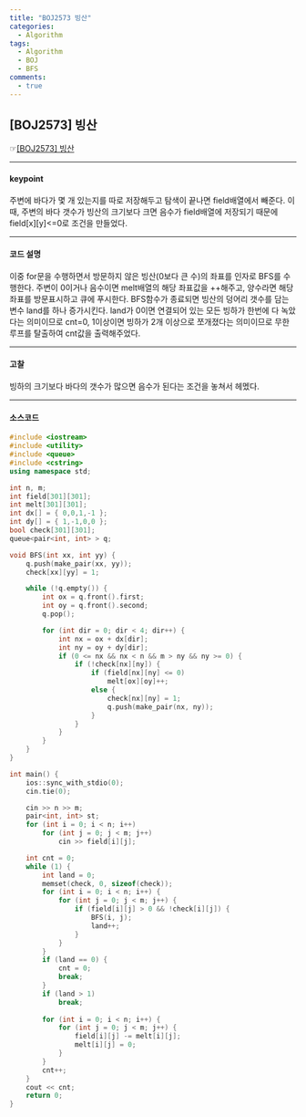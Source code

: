 ```yaml
---
title: "BOJ2573 빙산"
categories:
  - Algorithm
tags:
  - Algorithm
  - BOJ
  - BFS
comments:
  - true
---
```


## [BOJ2573] 빙산
 ☞[[BOJ2573] 빙산](https://www.acmicpc.net/problem/2573)

---

#### keypoint
주변에 바다가 몇 개 있는지를 따로 저장해두고 탐색이 끝나면 field배열에서 빼준다.
이 때, 주변의 바다 갯수가 빙산의 크기보다 크면 음수가 field배열에 저장되기 때문에 field[x][y]<=0로 조건을 만들었다.

---

#### 코드 설명
이중 for문을 수행하면서 방문하지 않은 빙산(0보다 큰 수)의 좌표를 인자로 BFS를 수행한다.
주변이 0이거나 음수이면 melt배열의 해당 좌표값을 ++해주고, 양수라면 해당 좌표를 방문표시하고 큐에 푸시한다.
BFS함수가 종료되면 빙산의 덩어리 갯수를 담는 변수 land를 하나 증가시킨다.
land가 0이면 연결되어 있는 모든 빙하가 한번에 다 녹았다는 의미이므로 cnt=0, 1이상이면 빙하가 2개 이상으로 쪼개졌다는 의미이므로 무한루프를 탈출하여 cnt값을 출력해주었다.

---

#### 고찰
빙하의 크기보다 바다의 갯수가 많으면 음수가 된다는 조건을 놓쳐서 헤멨다.

---

#### 소스코드
```cpp
#include <iostream>
#include <utility>
#include <queue>
#include <cstring>
using namespace std;

int n, m;
int field[301][301];
int melt[301][301];
int dx[] = { 0,0,1,-1 };
int dy[] = { 1,-1,0,0 };
bool check[301][301];
queue<pair<int, int> > q;

void BFS(int xx, int yy) {
	q.push(make_pair(xx, yy));
	check[xx][yy] = 1;

	while (!q.empty()) {
		int ox = q.front().first;
		int oy = q.front().second;
		q.pop();

		for (int dir = 0; dir < 4; dir++) {
			int nx = ox + dx[dir];
			int ny = oy + dy[dir];
			if (0 <= nx && nx < n && m > ny && ny >= 0) {
				if (!check[nx][ny]) {
					if (field[nx][ny] <= 0)
						melt[ox][oy]++;
					else {
						check[nx][ny] = 1;
						q.push(make_pair(nx, ny));
					}
				}
			}
		}
	}
}

int main() {
	ios::sync_with_stdio(0);
	cin.tie(0);

	cin >> n >> m;
	pair<int, int> st;
	for (int i = 0; i < n; i++)
		for (int j = 0; j < m; j++)
			cin >> field[i][j];

	int cnt = 0;
	while (1) {
		int land = 0;
		memset(check, 0, sizeof(check));
		for (int i = 0; i < n; i++) {
			for (int j = 0; j < m; j++) {
				if (field[i][j] > 0 && !check[i][j]) {
					BFS(i, j);
					land++;
				}
			}
		}
		if (land == 0) {
			cnt = 0;
			break;
		}
		if (land > 1) 
			break;
		
		for (int i = 0; i < n; i++) {
			for (int j = 0; j < m; j++) {
				field[i][j] -= melt[i][j];
				melt[i][j] = 0;
			}
		}
		cnt++;
	}
	cout << cnt;
	return 0;
}
```
